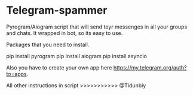 # Telegram-spammer
Pyrogram/Aiogram script that will send toyr messenges in all your groups and chats. It wrapped in bot, so its easy to use.


Packages that you need to install.

pip install pyrogram
pip install aiogram
pip install asyncio


Also you have to create your own app here https://my.telegram.org/auth?to=apps.

All other instructions in script >>>>>>>>>>>  @Tidunbly
